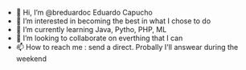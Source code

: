 - 👋 Hi, I’m @breduardoc Eduardo Capucho
- 👀 I’m interested in becoming the best in what I chose to do
- 🌱 I’m currently learning Java, Pytho, PHP, ML
- 💞️ I’m looking to collaborate on everthing that I can
- 📫 How to reach me : send a direct. Probally I'll answear during the weekend

<!---
breduardoc/breduardoc is a ✨ special ✨ repository because its `README.md` (this file) appears on your GitHub profile.
You can click the Preview link to take a look at your changes.
--->
